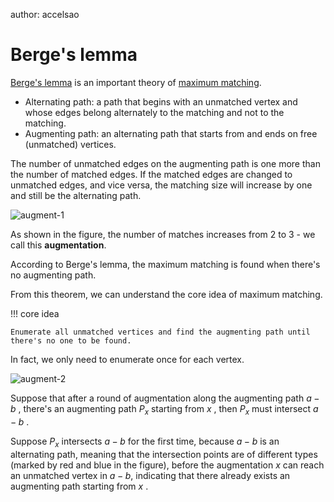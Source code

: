 author: accelsao

# Berge's lemma

[Berge's lemma](https://en.wikipedia.org/wiki/Berge%27s_lemma) is an important theory of [maximum matching](https://en.wikipedia.org/wiki/Matching_(graph_theory)#:~:text=A%20maximal%20matching%20is%20a,least%20one%20edge%20in%20M.). 

- Alternating path: a path that begins with an unmatched vertex and whose edges belong alternately to the matching and not to the matching. 
- Augmenting path: an alternating path that starts from and ends on free (unmatched) vertices.

The number of unmatched edges on the augmenting path is one more than the number of matched edges. If the matched edges are changed to unmatched edges, and vice versa, the matching size will increase by one and still be the alternating path.

![augment-1](./images/augment-1.png)

As shown in the figure, the number of matches increases from 2 to 3 - we call this **augmentation**.

According to Berge's lemma, the maximum matching is found when there's no augmenting path.

From this theorem, we can understand the core idea of maximum matching.

!!! core idea

    Enumerate all unmatched vertices and find the augmenting path until there's no one to be found.

In fact, we only need to enumerate once for each vertex.

![augment-2](./images/augment-2.png)

Suppose that after a round of augmentation along the augmenting path $a-b$ , there's an augmenting path $P_x$ starting from $x$ , then $P_x$ must intersect $a-b$ .

Suppose $P_x$ intersects $a-b$ for the first time, because $a-b$ is an alternating path, meaning that the intersection points are of different types (marked by red and blue in the figure), before the augmentation $x$ can reach an unmatched vertex in $a-b$, indicating that there already exists an augmenting path starting from $x$ .